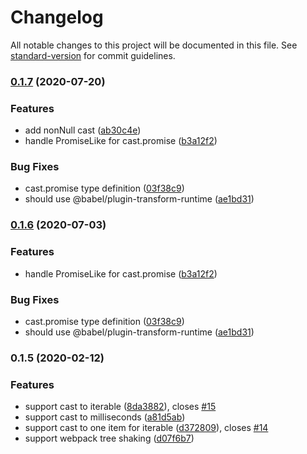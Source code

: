 # Changelog

All notable changes to this project will be documented in this file. See [standard-version](https://github.com/conventional-changelog/standard-version) for commit guidelines.

### [0.1.7](https://github.com/NateScarlet/cast-unknown/compare/v0.1.5...v0.1.7) (2020-07-20)


### Features

* add nonNull cast ([ab30c4e](https://github.com/NateScarlet/cast-unknown/commit/ab30c4ebae58959e1cf066bbc2df8a7b8af7bb88))
* handle PromiseLike for cast.promise ([b3a12f2](https://github.com/NateScarlet/cast-unknown/commit/b3a12f2488660c6f25b958817a1eb8b9e187c62f))


### Bug Fixes

* cast.promise type definition ([03f38c9](https://github.com/NateScarlet/cast-unknown/commit/03f38c93240239c0e297588a6155c35c3597a61a))
* should use @babel/plugin-transform-runtime ([ae1bd31](https://github.com/NateScarlet/cast-unknown/commit/ae1bd31e3eeb121dda76b064916f4d3cf81bfcff))

### [0.1.6](https://github.com/NateScarlet/cast-unknown/compare/v0.1.5...v0.1.6) (2020-07-03)


### Features

* handle PromiseLike for cast.promise ([b3a12f2](https://github.com/NateScarlet/cast-unknown/commit/b3a12f2488660c6f25b958817a1eb8b9e187c62f))


### Bug Fixes

* cast.promise type definition ([03f38c9](https://github.com/NateScarlet/cast-unknown/commit/03f38c93240239c0e297588a6155c35c3597a61a))
* should use @babel/plugin-transform-runtime ([ae1bd31](https://github.com/NateScarlet/cast-unknown/commit/ae1bd31e3eeb121dda76b064916f4d3cf81bfcff))

### 0.1.5 (2020-02-12)


### Features

* support cast to iterable ([8da3882](https://github.com/NateScarlet/cast-unknown/commit/8da3882)), closes [#15](https://github.com/NateScarlet/cast-unknown/issues/15)
* support cast to milliseconds ([a81d5ab](https://github.com/NateScarlet/cast-unknown/commit/a81d5ab))
* support cast to one item for iterable ([d372809](https://github.com/NateScarlet/cast-unknown/commit/d372809)), closes [#14](https://github.com/NateScarlet/cast-unknown/issues/14)
* support webpack tree shaking ([d07f6b7](https://github.com/NateScarlet/cast-unknown/commit/d07f6b7))
